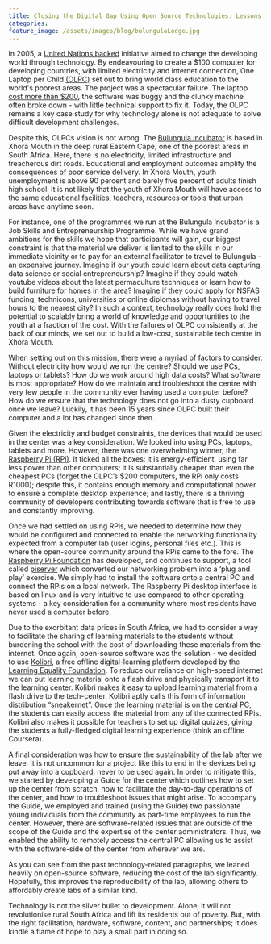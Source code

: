 ```yaml
---
title: Closing the Digital Gap Using Open Source Technologies: Lessons Learned Building a Low Cost Tech Centre in Rural Eastern Cape
categories:
feature_image: /assets/images/blog/bulungulaLodge.jpg
---
```


In 2005, a [United Nations backed](https://en.wikipedia.org/wiki/One_Laptop_per_Child) initiative aimed to change the developing world through technology. By endeavouring to create a $100 computer for developing countries, with limited electricity and internet connection, One Laptop per Child [(OLPC)](https://www.onelaptopperchild.org/) set out to bring world class education to the world's poorest areas. The project was a spectacular failure. The laptop [cost more than $200](https://www.theverge.com/2018/4/16/17233946/olpcs-100-laptop-education-where-is-it-now), the software was buggy and the clunky machine often broke down - with little technical support to fix it. Today, the OLPC remains a key case study for why technology alone is not adequate to solve difficult development challenges. 

Despite this, OLPCs vision is not wrong. The [Bulungula Incubator](https://bulungulaincubator.org) is based in Xhora Mouth in the deep rural Eastern Cape, one of the poorest areas in South Africa. Here, there is no electricity, limited infrastructure and treacherous dirt roads. Educational and employment outcomes amplify the consequences of poor service delivery. In Xhora Mouth, youth unemployment is above 90 percent and barely five percent of adults finish high school. It is not likely that the youth of Xhora Mouth will have access to the same educational facilities, teachers, resources or tools that urban areas have anytime soon. 

For instance, one of the programmes we run at the Bulungula Incubator is a Job Skills and Entrepreneurship Programme. While we have grand ambitions for the skills we hope that participants will gain, our biggest constraint is that the material we deliver is limited to the skills in our immediate vicinity or to pay for an external facilitator to travel to Bulungula - an expensive journey. Imagine if our youth could learn about data capturing, data science or social entrepreneurship? Imagine if they could watch youtube videos about the latest permaculture techniques or learn how to build furniture for homes in the area? Imagine if they could apply for NSFAS funding, technicons, universities or online diplomas without having to travel hours to the nearest city? In such a context, technology really does hold the potential to scalably bring a world of knowledge and opportunities to the youth at a fraction of the cost. With the failures of OLPC consistently at the back of our minds, we set out to build a low-cost, sustainable tech centre in Xhora Mouth. 

When setting out on this mission, there were a myriad of factors to consider. Without electricity how would we run the centre? Should we use PCs, laptops or tablets? How do we work around high data costs? What software is most appropriate? How do we maintain and troubleshoot the centre with very few people in the community ever having used a computer before? How do we ensure that the technology does not go into a dusty cupboard once we leave? Luckily, it has been 15 years since OLPC built their computer and a lot has changed since then. 

Given the electricity and budget constraints, the devices that would be used in the center was a key consideration. We looked into using PCs, laptops, tablets and more. However, there was one overwhelming winner, the [Raspberry Pi (RPi)](https://www.raspberrypi.org/products/raspberry-pi-4-model-b/). It ticked all the boxes: it is energy-efficient, using far less power than other computers; it is substantially cheaper than even the cheapest PCs (forget the OLPC’s $200 computers, the RPi only costs R1000); despite this, it contains enough memory and computational power to ensure a complete desktop experience; and lastly, there is a thriving community of developers contributing towards software that is free to use and constantly improving.

Once we had settled on using RPis, we needed to determine how they would be configured and connected to enable the networking functionality expected from a computer lab (user logins, personal files etc.). This is where the open-source community around the RPis came to the fore. The [Raspberry Pi Foundation](https://www.raspberrypi.org/about/) has developed, and continues to support, a tool called [piserver](https://www.raspberrypi.org/blog/piserver/) which converted our networking problem into a ‘plug and play’ exercise. We simply had to install the software onto a central PC and connect the RPis on a local network. The Raspberry Pi desktop interface is based on linux and  is very intuitive to use compared to other operating systems - a key consideration for a community where most residents have never used a computer before. 

Due to the exorbitant data prices in South Africa, we had to consider a way to facilitate the sharing of learning materials to the students without burdening the school with the cost of downloading these materials from the internet. Once again, open-source software was the solution - we decided to use [Kolibri](https://learningequality.org/kolibri/), a free offline digital-learning platform developed by the [Learning Equality Foundation](https://learningequality.org). To reduce our reliance on high-speed internet we can put learning material onto a flash drive and physically transport it to the learning center. Kolibri makes it easy to upload learning material from a flash drive to the tech-center. Kolibri aptly calls this form of information distribution “sneakernet”. Once the learning material is on the central PC, the students can easily access the material from any of the connected RPis. Kolibri also makes it possible for teachers to set up digital quizzes, giving the students a fully-fledged digital learning experience (think an offline Coursera). 

A final consideration was how to ensure the sustainability of the lab after we leave. It is not uncommon for a project like this to end in the devices being put away into a cupboard, never to be used again. In order to mitigate this, we started by developing a Guide for the center which outlines how to set up the center from scratch, how to facilitate the day-to-day operations of the center, and how to troubleshoot issues that might arise. To accompany the Guide, we employed and trained (using the Guide) two passionate young individuals from the community as part-time employees to run the center. However, there are software-related issues that are outside of the scope of the Guide and the expertise of the center administrators. Thus, we enabled the ability to remotely access the central PC allowing us to assist with the software-side of the center from wherever we are.

As you can see from the past technology-related paragraphs, we leaned heavily on open-source software, reducing the cost of the lab significantly. Hopefully, this improves the reproducibility of the lab, allowing others to affordably create labs of a similar kind.

Technology is not the silver bullet to development. Alone, it will not revolutionise rural South Africa and lift its residents out of poverty. But, with the right facilitation, hardware, software, content, and partnerships; it does kindle a flame of hope to play a small part in doing so. 


